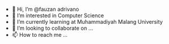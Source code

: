 - 👋 Hi, I’m @fauzan adrivano
- 👀 I’m interested in Computer Science
- 🌱 I’m currently learning at Muhammadiyah Malang University
- 💞️ I’m looking to collaborate on ...
- 📫 How to reach me ...

<!---
fauzanadrivano/fauzanadrivano is a ✨ special ✨ repository because its `README.md` (this file) appears on your GitHub profile.
You can click the Preview link to take a look at your changes.
--->
